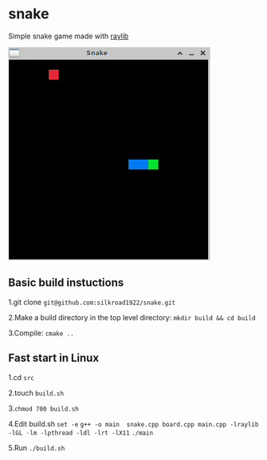 # snake
Simple snake game made with [raylib](https://www.raylib.com/)

<img src="image_snake.jpeg"/>


## Basic build instuctions 

1.git clone `git@github.com:silkroad1922/snake.git`

2.Make a build directory in the top level directory: `mkdir build && cd build`

3.Compile: `cmake ..`

## Fast start in Linux


1.cd `src`

2.touch `build.sh` 

3.`chmod 700 build.sh`

4.Edit build.sh `set -e`
`g++ -o main  snake.cpp board.cpp main.cpp -lraylib -lGL -lm -lpthread -ldl -lrt -lX11`
`./main`

5.Run `./build.sh`
